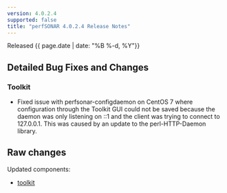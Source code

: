 ```yaml
---
version: 4.0.2.4
supported: false
title: "perfSONAR 4.0.2.4 Release Notes"
---
```


Released {{ page.date | date: "%B %-d, %Y"}}


Detailed Bug Fixes and Changes
------------------------------

### Toolkit

-   Fixed issue with perfsonar-configdaemon on CentOS 7 where
    configuration through the Toolkit GUI could not be saved because the
    daemon was only listening on ::1 and the client was trying to
    connect to 127.0.0.1. This was caused by an update to the
    perl-HTTP-Daemon library.

Raw changes
-----------

Updated components:

-   [toolkit](https://github.com/perfsonar/toolkit/compare/4.0.2.3...4.0.2.4)
